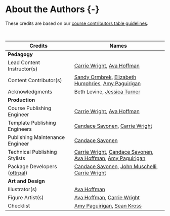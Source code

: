 
# About the Authors {-}

These credits are based on our [course contributors table guidelines](https://github.com/jhudsl/OTTR_Template/wiki/How-to-give-credits).

&nbsp;
&nbsp;

|Credits|Names|
|-------|-----|
|**Pedagogy**||
|Lead Content Instructor(s)|[Carrie Wright], [Ava Hoffman]|
|Content Contributor(s) | [Sandy Ormbrek], [Elizabeth Humphries], [Amy Paguirigan] |
|Acknowledgments| Beth Levine, [Jessica Turner] |
|**Production**||
|Course Publishing Engineer|[Carrie Wright], [Ava Hoffman]|
|Template Publishing Engineers|[Candace Savonen], [Carrie Wright]|
|Publishing Maintenance Engineer|[Candace Savonen]|
|Technical Publishing Stylists|[Carrie Wright], [Candace Savonen], [Ava Hoffman], [Amy Paguirigan]|
|Package Developers ([ottrpal])| [Candace Savonen], [John Muschelli], [Carrie Wright]|
|**Art and Design**||
|Illustrator(s)|[Ava Hoffman]|
|Figure Artist(s)|[Ava Hoffman], [Carrie Wright]|
|Checklist|[Amy Paguirigan], [Sean Kross]|


&nbsp;


<!-- Author information -->

[Ava Hoffman]: https://www.avahoffman.com/
[John Muschelli]: https://johnmuschelli.com/
[Candace Savonen]: https://www.cansavvy.com/
[Carrie Wright]: https://carriewright11.github.io/
[Elizabeth Humphries]: https://www.linkedin.com/in/elizabeth-humphries-61202a103/
[Amy Paguirigan]: https://www.linkedin.com/in/amy-paguirigan-75a7299/
[Sandy Ormbrek]: https://hutchdatascience.org/ourteam/
[Sean Kross]: https://seankross.com
[Jessica Turner]: https://www.linkedin.com/in/jessica-turner-5867b37/

<!-- Links -->

[ottrpal]: https://github.com/jhudsl/ottrpal




